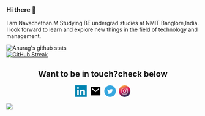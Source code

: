 ### Hi there 👋
  I am Navachethan.M Studying BE undergrad studies at NMIT Banglore,India.
  I look forward to learn and explore new things in the field of technology and management.

![Anurag's github stats](https://github-readme-stats.vercel.app/api?username=Navachethan-Murugeppa&show_icons=true&theme=radical)
<br/>
[![GitHub Streak](https://github-readme-streak-stats.herokuapp.com/?user=Navachethan-Murugeppa&currStreakNum=2FD3EB&fire=pink&sideLabels=F00&theme=dark)](https://git.io/streak-stats)


<h2 align="center">Want to be in touch?check below</h2>
<p align="center">
  <a href="https://www.linkedin.com/in/navachethan-murugeppa-361308169/"><img src="https://github.com/Navachethan-Murugeppa/Navachethan-Murugeppa/blob/master/assets/linkedin.png" length="30px" width="30px"></a>&nbsp;
  <a href="mailto:navachethan.murugeppa@gmail.com"><img src="https://github.com/Navachethan-Murugeppa/Navachethan-Murugeppa/blob/master/assets/mail.png" length="30px" width="30px"></a>&nbsp;
  <a href="https://twitter.com/im_invincible12"><img src="https://github.com/Navachethan-Murugeppa/Navachethan-Murugeppa/blob/master/assets/twitter.png" length="30px" width="30px"></a>&nbsp;
  <a href="https://www.instagram.com/navachethanmurugesh/"><img src="https://github.com/Navachethan-Murugeppa/Navachethan-Murugeppa/blob/master/assets/instagram.svg" length="30px" width="30px"></a>
</p>

![](https://komarev.com/ghpvc/?username=Navachethan-Murugeppa)

